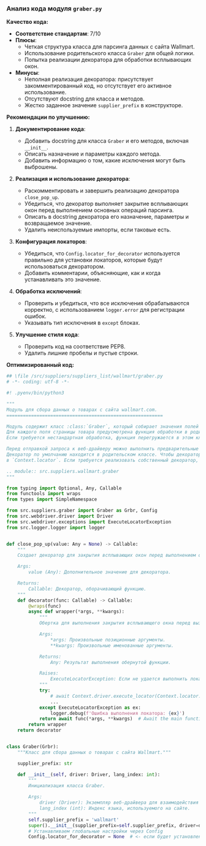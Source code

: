 ### **Анализ кода модуля `graber.py`**

**Качество кода:**

- **Соответствие стандартам**: 7/10
- **Плюсы**:
    - Четкая структура класса для парсинга данных с сайта Wallmart.
    - Использование родительского класса `Graber` для общей логики.
    - Попытка реализации декоратора для обработки всплывающих окон.
- **Минусы**:
    - Неполная реализация декоратора: присутствует закомментированный код, но отсутствует его активное использование.
    - Отсутствуют docstring для класса и методов.
    - Жестко заданное значение `supplier_prefix` в конструкторе.

**Рекомендации по улучшению:**

1.  **Документирование кода**:
    *   Добавить docstring для класса `Graber` и его методов, включая `__init__`.
    *   Описать назначение и параметры каждого метода.
    *   Добавить информацию о том, какие исключения могут быть выброшены.

2.  **Реализация и использование декоратора**:
    *   Раскомментировать и завершить реализацию декоратора `close_pop_up`.
    *   Убедиться, что декоратор выполняет закрытие всплывающих окон перед выполнением основных операций парсинга.
    *   Описать в docstring декоратора его назначение, параметры и возвращаемое значение.
    *   Удалить неиспользуемые импорты, если таковые есть.

3.  **Конфигурация локаторов**:
    *   Убедиться, что `Config.locator_for_decorator` используется правильно для установки локаторов, которые будут использоваться декоратором.
    *   Добавить комментарии, объясняющие, как и когда устанавливать это значение.

4.  **Обработка исключений**:
    *   Проверить и убедиться, что все исключения обрабатываются корректно, с использованием `logger.error` для регистрации ошибок.
    *   Указывать тип исключения в `except` блоках.

5.  **Улучшение стиля кода**:
    *   Проверить код на соответствие PEP8.
    *   Удалить лишние пробелы и пустые строки.

**Оптимизированный код:**

```python
## \file /src/suppliers/suppliers_list/wallmart/graber.py
# -*- coding: utf-8 -*-

#! .pyenv/bin/python3

"""
Модуль для сбора данных о товарах с сайта wallmart.com.
=========================================================

Модуль содержит класс :class:`Graber`, который собирает значения полей на странице товара `wallmart.com`.
Для каждого поля страницы товара предусмотрена функция обработки в родительском классе.
Если требуется нестандартная обработка, функция перегружается в этом классе.

Перед отправкой запроса к веб-драйверу можно выполнить предварительные действия через декоратор.
Декоратор по умолчанию находится в родительском классе. Чтобы декоратор сработал, необходимо передать значение
в `Context.locator`. Если требуется реализовать собственный декоратор, раскомментируйте и переопределите его поведение.

.. module:: src.suppliers.wallmart.graber
"""

from typing import Optional, Any, Callable
from functools import wraps
from types import SimpleNamespace

from src.suppliers.graber import Graber as Grbr, Config
from src.webdriver.driver import Driver
from src.webdriver.exceptions import ExecuteLocatorException
from src.logger.logger import logger


def close_pop_up(value: Any = None) -> Callable:
    """
    Создает декоратор для закрытия всплывающих окон перед выполнением основной логики функции.

    Args:
        value (Any): Дополнительное значение для декоратора.

    Returns:
        Callable: Декоратор, оборачивающий функцию.
    """
    def decorator(func: Callable) -> Callable:
        @wraps(func)
        async def wrapper(*args, **kwargs):
            """
            Обертка для выполнения закрытия всплывающего окна перед вызовом основной функции.

            Args:
                *args: Произвольные позиционные аргументы.
                **kwargs: Произвольные именованные аргументы.

            Returns:
                Any: Результат выполнения обернутой функции.

            Raises:
                ExecuteLocatorException: Если не удается выполнить локатор для закрытия всплывающего окна.
            """
            try:
                # await Context.driver.execute_locator(Context.locator.close_pop_up)  # Await async pop-up close
                ...
            except ExecuteLocatorException as ex:
                logger.debug(f'Ошибка выполнения локатора: {ex}')
            return await func(*args, **kwargs)  # Await the main function
        return wrapper
    return decorator


class Graber(Grbr):
    """Класс для сбора данных о товарах с сайта Wallmart."""

    supplier_prefix: str

    def __init__(self, driver: Driver, lang_index: int):
        """
        Инициализация класса Graber.

        Args:
            driver (Driver): Экземпляр веб-драйвера для взаимодействия с сайтом.
            lang_index (int): Индекс языка, используемого на сайте.
        """
        self.supplier_prefix = 'wallmart'
        super().__init__(supplier_prefix=self.supplier_prefix, driver=driver, lang_index=lang_index)
        # Устанавливаем глобальные настройки через Config
        Config.locator_for_decorator = None  # <- если будет установлено значение - оно выполнится в декораторе `@close_pop_up`